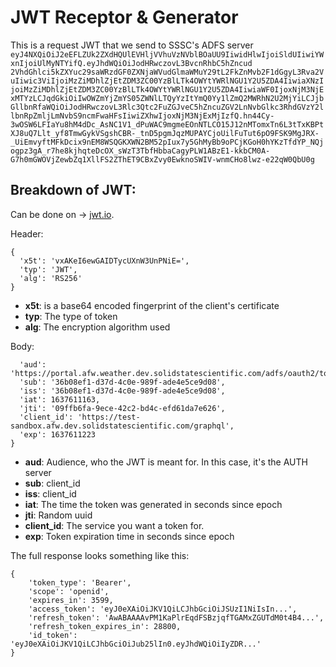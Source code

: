 # JWT Receptor & Generator

This is a request JWT that we send to SSSC's ADFS server
`eyJ4NXQiOiJ2eEFLZUk2ZXdHQUlEVHljVVhuVzNVblBOaUU9IiwidHlwIjoiSldUIiwiYWxnIjoiUlMyNTYifQ.eyJhdWQiOiJodHRwczovL3BvcnRhbC5hZncud 2VhdGhlci5kZXYuc29saWRzdGF0ZXNjaWVudGlmaWMuY29tL2FkZnMvb2F1dGgyL3Rva2VuIiwic3ViIjoiMzZiMDhlZjEtZDM3ZC00YzBlLTk4OWYtYWRlNGU1Y2U5ZDA4IiwiaXNzIjoiMzZiMDhlZjEtZDM3ZC00YzBlLTk4OWYtYWRlNGU1Y2U5ZDA4IiwiaWF0IjoxNjM3NjExMTYzLCJqdGkiOiIwOWZmYjZmYS05ZWNlLTQyYzItYmQ0Yy1lZmQ2MWRhN2U2MjYiLCJjbGllbnRfaWQiOiJodHRwczovL3Rlc3Qtc2FuZGJveC5hZncuZGV2LnNvbGlkc3RhdGVzY2llbnRpZmljLmNvbS9ncmFwaHFsIiwiZXhwIjoxNjM3NjExMjIzfQ.hn44Cy-3wOSW6LFIaYu8hM4dDc_AsNC1V1_dPuWAC9mgmeEOnNTLCO15J12nMTomxTn6L3tTxKBPtXJ8uQ7Llt_yf8TmwGykVSgshCBR-_tnD5pgmJqzMUPAYCjoUilFuTut6pO9FSK9MgJRX-_UiEmvyftMFkDcix9nEM8WSQGKXWN2BM52pIux7y5GhMyBb9oPCjKGoH0hYKzTfdYP_NQjogpz3gA_r7he8kjhqteDcOX_sWzT3TbfHbbaCagyPLW1ABzE1-kkbCM0A-G7h0mGWOVjZewbZq1XllFS2ZThET9CBxZvy0EwknoSWIV-wnmCHo8lwz-e22qW0QbU0g`

## Breakdown of JWT:
Can be done on -> [jwt.io](https://jwt.io/#debugger-io).

Header:
```
{
  'x5t': 'vxAKeI6ewGAIDTycUXnW3UnPNiE=',
  'typ': 'JWT',
  'alg': 'RS256'
}
```
- **x5t**: is a base64 encoded fingerprint of the client's certificate
- **typ**: The type of token
- **alg**: The encryption algorithm used

Body:
```{
  'aud': 'https://portal.afw.weather.dev.solidstatescientific.com/adfs/oauth2/token',
  'sub': '36b08ef1-d37d-4c0e-989f-ade4e5ce9d08',
  'iss': '36b08ef1-d37d-4c0e-989f-ade4e5ce9d08',
  'iat': 1637611163,
  'jti': '09ffb6fa-9ece-42c2-bd4c-efd61da7e626',
  'client_id': 'https://test-sandbox.afw.dev.solidstatescientific.com/graphql',
  'exp': 1637611223
}
```
- **aud**: Audience, who the JWT is meant for.  In this case, it's the AUTH server
- **sub**: client_id
- **iss**: client_id
- **iat**: The time the token was generated in seconds since epoch
- **jti**: Random uuid
- **client_id**: The service you want a token for.
- **exp**: Token expiration time in seconds since epoch


The full response looks something like this:
```
{
    'token_type': 'Bearer',
    'scope': 'openid',
    'expires_in': 3599,
    'access_token': 'eyJ0eXAiOiJKV1QiLCJhbGciOiJSUzI1NiIsIn...',
    'refresh_token': 'AwABAAAAvPM1KaPlrEqdFSBzjqfTGAMxZGUTdM0t4B4...',
    'refresh_token_expires_in': 28800,
    'id_token': 'eyJ0eXAiOiJKV1QiLCJhbGciOiJub25lIn0.eyJhdWQiOiIyZDR...'
}
```
